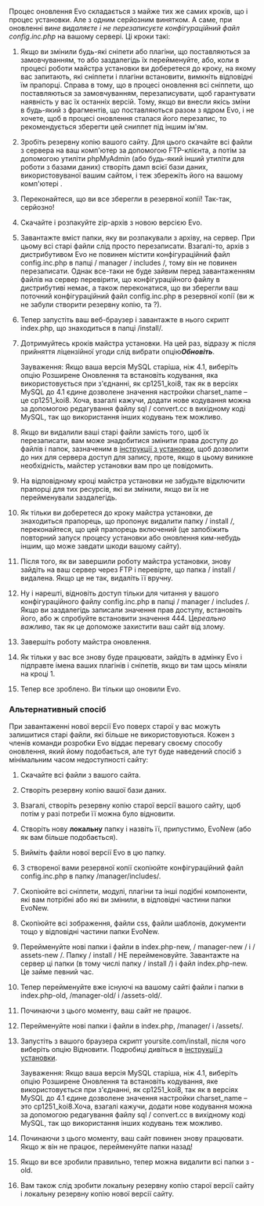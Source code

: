 <p>Процес оновлення Evo складається з майже тих же самих кроків, що і процес установки. Але з одним серйозним винятком. А саме, при оновленні ви<em>не видаляєте і не перезаписуєте конфігураційний файл config.inc.php</em> на вашому сервері. Ці кроки такі:</p>
<ol>
  <li>
    <p>Якщо ви змінили будь-які сніпети або плагіни, що поставляються за замовчуванням, то або заздалегідь їх перейменуйте, або, коли в процесі роботи майстра установки ви доберетеся до кроку, на якому вас запитають, які сніппети і плагіни встановити, вимкніть відповідні їм прапорці. Справа в тому, що в процесі оновлення всі сніппети, що поставляються за замовчуванням, перезаписувати, щоб гарантувати наявність у вас їх останніх версій. Тому, якщо ви внесли якісь зміни в будь-який з фрагментів, що поставляються разом з ядром Evo, і не хочете, щоб в процесі оновлення сталася його перезапис, то рекомендується зберегти цей сниппет під іншим ім'ям.</p>
  </li>
  <li>
    <p>Зробіть резервну копію вашого сайту. Для цього скачайте всі файли з сервера на ваш комп'ютер за допомогою FTP-клієнта, а потім за допомогою утиліти phpMyAdmin (або будь-який інший утиліти для роботи з базами даних) створіть дамп всієї бази даних, використовуваної вашим сайтом, і теж збережіть його на вашому комп'ютері .</p>
  </li>
  <li>
    <p>Переконайтеся, що ви все зберегли в резервної копії! Так-так, серйозно!</p>
  </li>
  <li>
    <p>Скачайте і розпакуйте zip-архів з новою версією Evo.</p>
  </li>
  <li>
    <p>Завантажте вміст папки, яку ви розпакували з архіву, на сервер. При цьому всі старі файли слід просто перезаписати. Взагалі-то, архів з дистрибутивом Evo не повинен містити конфігураційний файл config.inc.php в папці / manager / includes /, тому він не повинен перезаписати. Однак все-таки не буде зайвим перед завантаженням файлів на сервер перевірити, що конфігураційного файлу в дистрибутиві немає, а також переконатися, що ви зберегли ваш поточний конфігураційний файл config.inc.php в резервної копії (ви ж не забули створити резервну копію, та ?).</p>
  </li>
  <li>
    <p>Тепер запустіть ваш веб-браузер і завантажте в нього скрипт index.php, що знаходиться в папці /install/.</p>
  </li>
  <li>
    <p>Дотримуйтесь кроків майстра установки. На цей раз, відразу ж після прийняття ліцензійної угоди слід вибрати опцію<strong><em>Обновіть</em></strong>.</p>
    <div class="info">Зауваження: Якщо ваша версія MySQL старіша, ніж 4.1, виберіть опцію Розширене Оновлення та встановіть кодування, яка використовується при з'єднанні, як cp1251_koi8, так як в версіях MySQL до 4.1 єдине дозволене значення настройки charset_name &ndash; це cp1251_koi8. Хоча, взагалі кажучи, додати нове кодування можна за допомогою редагування файлу sql / convert.cc в вихідному коді MySQL, так що використання інших кодувань теж можливо.</div>
  </li>
  <li>
    <p>Якщо ви видалили ваші старі файли замість того, щоб їх перезаписати, вам може знадобитися змінити права доступу до файлів і папок, зазначеним в <a href="documentation/getting-started/basic-installation">інструкції з установки</a>, щоб дозволити до них для сервера доступ для запису, проте, якщо в цьому виникне необхідність, майстер установки вам про це повідомить.</p>
  </li>
  <li>
    <p>На відповідному кроці майстра установки не забудьте відключити прапорці для тих ресурсів, які ви змінили, якщо ви їх не перейменували заздалегідь.</p>
  </li>
  <li>
    <p>Як тільки ви доберетеся до кроку майстра установки, де знаходиться прапорець, що пропонує видалити папку / install /, переконайтеся, що цей прапорець включений (це запобіжить повторний запуск процесу установки або оновлення ким-небудь іншим, що може завдати шкоди вашому сайту).</p>
  </li>
  <li>
    <p>Після того, як ви завершили роботу майстра установки, знову зайдіть на ваш сервер через FTP і перевірте, що папка / install / видалена. Якщо це не так, видаліть її вручну.</p>
  </li>
  <li>
    <p>Ну і нарешті, відновіть доступ тільки для читання у вашого конфігураційного файлу config.inc.php в папці / manager / includes /. Якщо ви заздалегідь записали значення прав доступу, встановіть його, або ж спробуйте встановити значення 444. Це<em>реально важливо</em>, так як це допоможе захистити ваш сайт від злому.</p>
  </li>
  <li>
    <p>Завершіть роботу майстра оновлення.</p>
  </li>
  <li>
    <p>Як тільки у вас все знову буде працювати, зайдіть в адмінку Evo і підправте імена ваших плагінів і сніпетів, якщо ви там щось міняли на кроці 1.</p>
  </li>
  <li>
    <p>Тепер все зроблено. Ви тільки що оновили Evo.</p>
  </li>
</ol>
<h3>Альтернативный спосіб</h3>
<p>При завантаженні нової версії Evo поверх старої у вас можуть залишитися старі файли, які більше не використовуються. Кожен з членів команди розробки Evo віддає перевагу своєму способу оновлення, який йому подобається, але тут буде наведений спосіб з мінімальним часом недоступності сайту:</p>
<ol>
  <li>
    <p>Скачайте всі файли з вашого сайта.</p>
  </li>
  <li>
    <p>Створіть резервну копію вашої бази даних.</p>
  </li>
  <li>
    <p>Взагалі, створіть резервну копію старої версії вашого сайту, щоб потім у разі потреби її можна було відновити.</p>
  </li>
  <li>
    <p>Створіть нову <strong>локальну</strong> папку і назвіть її, припустимо, EvoNew (або як вам більше подобається).</p>
  </li>
  <li>
    <p>Вийміть файли нової версії Evo в цю папку.</p>
  </li>
  <li>
    <p>З створеної вами резервної копії скопіюйте конфігураційний файл config.inc.php в папку /manager/includes/.</p>
  </li>
  <li>
    <p>Скопіюйте всі сніппети, модулі, плагіни та інші подібні компоненти, які вам потрібні або які ви змінили, в відповідні частини папки EvoNew.</p>
  </li>
  <li>
    <p>Скопіюйте всі зображення, файли css, файли шаблонів, документи тощо у відповідні частини папки EvoNew.</p>
  </li>
  <li>
    <p>Перейменуйте нові папки і файли в index.php-new, / manager-new / і / assets-new /. Папку / install / НЕ перейменовуйте. Завантажте на сервер ці папки (в тому числі папку / install /) і файл index.php-new. Це займе певний час.</p>
  </li>
  <li>
    <p>Тепер перейменуйте вже існуючі на вашому сайті файли і папки в index.php-old, /manager-old/ і /assets-old/.</p>
  </li>
  <li>
    <p>Починаючи з цього моменту, ваш сайт не працює.</p>
  </li>
  <li>
    <p>Перейменуйте нові папки і файли в index.php, /manager/ і /assets/.</p>
  </li>
  <li>
    <p>Запустіть з вашого браузера скрипт yoursite.com/install, після чого виберіть опцію Відновити. Подробиці дивіться в <a href="documentation/getting-started/basic-installation">інструкції з установки</a>.</p>
    <div class="info">Зауваження: Якщо ваша версія MySQL старіша, ніж 4.1, виберіть опцію Розширене Оновлення та встановіть кодування, яке використовується при з'єднанні, як cp1251_koi8, так як в версіях MySQL до 4.1 єдине дозволене значення настройки charset_name &ndash; это cp1251_koi8.Хоча, взагалі кажучи, додати нове кодування можна за допомогою редагування файлу sql / convert.cc в вихідному коді MySQL, так що використання інших кодувань теж можливо.</div>
  </li>
  <li>
    <p>Починаючи з цього моменту, ваш сайт повинен знову працювати. Якщо ж він не працює, перейменуйте папки назад!</p>
  </li>
  <li>
    <p>Якщо ви все зробили правильно, тепер можна видалити всі папки з -old.</p>
  </li>
  <li>
    <p>Вам також слід зробити локальну резервну копію старої версії сайту і локальну резервну копію нової версії сайту.</p>
  </li>
</ol>
